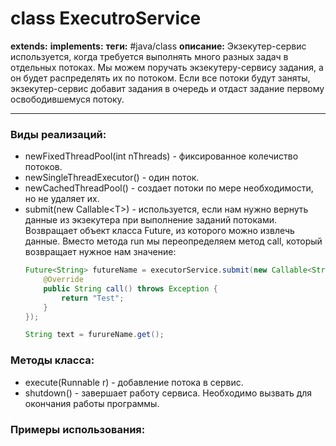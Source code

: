 # class ExecutroService
**extends:** 
**implements:** 
**теги:** #java/class 
**описание:** Экзекутер-сервис используется, когда требуется выполнять много разных задач в отдельных потоках. Мы можем поручать экзекутеру-сервису задания, а он будет распределять их по потоком. Если все потоки будут заняты, экзекутер-сервис добавит задания в очередь и отдаст задание первому освободившемуся потоку.

---
### Виды реализаций:
- newFixedThreadPool(int nThreads) - фиксированное колечиство потоков.
- newSingleThreadExecutor() - один поток. 
- newCachedThreadPool() - создает потоки по мере необходимости, но не удаляет их.
- submit(new Callable\<T>) - используется, если нам нужно вернуть данные из экзекутера при выполнение заданий потоками. Возвращает объект класса Future, из которого можно извлечь данные. Вместо метода run мы переопределяем метод call, который возвращает нужное нам значение:
	```java
	Future<String> futureName = executorService.submit(new Callable<String>() {
		@Override
		public String call() throws Exception {
			return "Test";
		}
	});
	
	String text = furureName.get();
	```
### Методы класса:
- execute(Runnable r) - добавление потока в сервис.
- shutdown() - завершает работу сервиса. Необходимо вызвать для окончания работы программы.
### Примеры использования:
